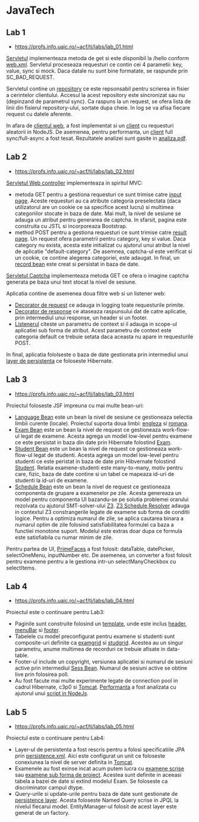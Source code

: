 # JavaTech

## Lab 1

* https://profs.info.uaic.ro/~acf/tj/labs/lab_01.html

[Servletul](https://github.com/llalexandru00/JavaTech/blob/main/lab1/src/main/java/ro/uaic/info/jt/MainServlet.java) implementeaza metoda de get si este disponibil la /hello conform [web.xml](https://github.com/llalexandru00/JavaTech/blob/main/lab1/src/main/webapp/WEB-INF/web.xml). Servletul proceseaza requesturi ce contin cei 4 parametii: key, value, sync si mock. Daca datale nu sunt bine formatate, se raspunde prin SC_BAD_REQUEST.

Servletul contine un [repository](https://github.com/llalexandru00/JavaTech/blob/main/lab1/src/main/java/ro/uaic/info/jt/Repository.java) ce este repsonsabil pentru scrierea in fisier a cerintelor clientului. Accesul la acest repository este sincronizat sau nu (depinzand de parametrul sync). Ca raspuns la un request, se ofera lista de linii din fisierul repository-ului, sortate dupa cheie. In log se va afisa fiecare request cu datele aferente.

In afara de [clientul web](https://github.com/llalexandru00/JavaTech/blob/main/lab1/src/main/webapp/index.jsp), a fost implementat si un [client](https://github.com/llalexandru00/JavaTech/blob/main/lab1/async.js) cu requesturi aleatorii in NodeJS. De asemenea, pentru performanta, un [client](https://github.com/llalexandru00/JavaTech/blob/main/lab1/async2.js) full sync/full-async a fost tesat. Rezultatele analizei sunt gasite in [analiza.pdf](https://github.com/llalexandru00/JavaTech/blob/main/lab1/analiza.pdf).


## Lab 2

* https://profs.info.uaic.ro/~acf/tj/labs/lab_02.html

[Servletul Web controller](https://github.com/llalexandru00/JavaTech/blob/main/lab2/src/main/java/ro/uaic/info/mt2/WebController.java) implementeaza in spiritul MVC:
* metoda GET pentru a gestiona requesturi ce sunt trimise catre [input page](https://github.com/llalexandru00/JavaTech/blob/main/lab2/src/main/webapp/input.jsp). Aceste requesturi au ca atribute categoria preselectata (daca utilizatorul are un cookie ce sa specifice acest lucru) si multimea categoriilor stocate in baza de date. Mai mult, la nivel de sesiune se adauga un atribut pentru generarea de captcha. In sfarsit, pagina este construita cu JSTL si incorporeaza Bootstrap. 
* method POST pentru a gestiona requesturi ce sunt trimise catre [result page](https://github.com/llalexandru00/JavaTech/blob/main/lab2/src/main/webapp/result.jsp). Un request ofera parametrii pentru category, key si value. Daca category nu exista, acesta este initializat cu ajutorul unui atribut la nivel de aplicatie "default-category". De asemnea, captcha-ul este verificat si un cookie, ce contine alegerea categoriei, este adaugat. In final, un [record bean](https://github.com/llalexandru00/JavaTech/blob/main/lab2/src/main/java/ro/uaic/info/mt2/beans/Record.java) este creat si persistat in baza de date.

[Servletul Captcha](https://github.com/llalexandru00/JavaTech/blob/main/lab2/src/main/java/ro/uaic/info/mt2/CaptchaHelper.java) implementeaza metoda GET ce ofera o imagine captcha generata pe baza unui text stocat la nivel de sesiune.

Aplicatia contine de asemenea doua filtre web si un listener web:
* [Decorator de request](https://github.com/llalexandru00/JavaTech/blob/main/lab2/src/main/java/ro/uaic/info/mt2/decorators/RequestDecorator.java) ce adauga in logging toate requesturile primite.
* [Decorator de response](https://github.com/llalexandru00/JavaTech/blob/main/lab2/src/main/java/ro/uaic/info/mt2/decorators/ResponseDecorator.java) ce ataseaza raspunsului dat de catre aplicatie, prin intermediul unui response, un header si un footer.
* [Listenerul](https://github.com/llalexandru00/JavaTech/blob/main/lab2/src/main/java/ro/uaic/info/mt2/listeners/CoreWebListener.java) citeste un parametru de context si il adauga in scope-ul aplicatiei sub forma de atribut. Acest parametru de context este categoria default ce trebuie setata daca aceasta nu apare in requesturile POST.

In final, aplicatia fololseste o baza de date gestionata prin intermediul unui [layer de persistenta](https://github.com/llalexandru00/JavaTech/blob/main/lab2/src/main/java/ro/uaic/info/mt2/Persistence.java) ce foloseste Hibernate.


## Lab 3

* https://profs.info.uaic.ro/~acf/tj/labs/lab_03.html

Proiectul foloseste JSF impreuna cu mai multe bean-uri:
* [Language Bean](https://github.com/llalexandru00/JavaTech/blob/main/lab3/src/main/java/ro/uaic/info/mt3/beans/LanguageBean.java) este un bean la nivel de sesiune ce gestioneaza selectia limbii curente (locale). Proiectul suporta doua limbi: [engleza](https://github.com/llalexandru00/JavaTech/blob/main/lab3/src/main/resources/Messages.properties) si [romana](https://github.com/llalexandru00/JavaTech/blob/main/lab3/src/main/resources/Messages_ro_RO.properties).
* [Exam Bean](https://github.com/llalexandru00/JavaTech/blob/main/lab3/src/main/java/ro/uaic/info/mt3/beans/ExamBean.java) este un bean la nivel de request ce gestioneaza work-flow-ul legat de examene. Acesta agrega un model low-level pentru examene ce este persistat in baza din date prin Hibernate folostind [Exam](https://github.com/llalexandru00/JavaTech/blob/main/lab3/src/main/java/ro/uaic/info/mt3/model/Exam.java).
* [Student Bean](https://github.com/llalexandru00/JavaTech/blob/main/lab3/src/main/java/ro/uaic/info/mt3/beans/StudentBean.java) este un bean la nivel de request ce gestioneaza work-flow-ul legat de studenti. Acesta agrega un model low-level pentru studenti ce este peristat in baza de date prin Hibvernate folostind [Student](https://github.com/llalexandru00/JavaTech/blob/main/lab3/src/main/java/ro/uaic/info/mt3/model/Student.java). Relatia examene-studenti este many-to-many, motiv pentru care, fizic, baza de date contine si un tabel ce mapeaza id-uri de studenti la id-uri de examene.
* [Schedule Bean](https://github.com/llalexandru00/JavaTech/blob/main/lab3/src/main/java/ro/uaic/info/mt3/beans/ScheduleBean.java) este un bean la nivel de request ce gestioneaza componenta de grupare a examenelor pe zile. Acesta genereaza un model pentru componenta UI bazandu-se pe solutia problemei orarului rezolvata cu ajutorul SMT-solver-ului [Z3](https://github.com/Z3Prover/z3). [Z3 Schedule Resolver](https://github.com/llalexandru00/JavaTech/blob/main/lab3/src/main/java/ro/uaic/info/mt3/util/Z3ScheduleResolver.java) adauga in contextul Z3 constrangerile legate de examene sub forma de conditii logice. Pentru a optimiza numarul de zile, se aplica cautarea binara a numarul optim de zile folosind satisfiabilitatea formulei ca baza a functiei monotone suport. Modelul este extras doar dupa ce formula este satisfiabila cu numar minim de zile.

Pentru partea de UI, [PrimeFaces](https://www.primefaces.org/) a fost folosit: dataTable, datePicker, selectOneMenu, inputNumber etc. De asemenea, un converter a fost folosit pentru examene pentru a le gestiona intr-un selectManyCheckbox cu selectItems.


## Lab 4

* https://profs.info.uaic.ro/~acf/tj/labs/lab_04.html

Proiectul este o continuare pentru Lab3:
* Paginile sunt construite folosind un [template](https://github.com/llalexandru00/JavaTech/blob/main/lab4/src/main/webapp/WEB-INF/templates/page.xhtml), unde este inclus [header](https://github.com/llalexandru00/JavaTech/blob/main/lab4/src/main/webapp/WEB-INF/decorators/header.xhtml), [menuBar](https://github.com/llalexandru00/JavaTech/blob/main/lab4/src/main/webapp/WEB-INF/decorators/menuBar.xhtml) si [footer](https://github.com/llalexandru00/JavaTech/blob/main/lab4/src/main/webapp/WEB-INF/decorators/footer.xhtml).
* Tabelele cu model preconfigurat pentru examene si studenti sunt composite-uri definite ca [examgrid](https://github.com/llalexandru00/JavaTech/blob/main/lab4/src/main/webapp/resources/components/examgrid.xhtml) si [studgrid](https://github.com/llalexandru00/JavaTech/blob/main/lab4/src/main/webapp/resources/components/studgrid.xhtml). Acestea au un singur parametru, anume multimea de recorduri ce trebuie afisate in data-table.
* Footer-ul include un copyright, versiunea aplicatiei si numarul de sesiuni active prin intermediul [Sess Bean](https://github.com/llalexandru00/JavaTech/blob/main/lab4/src/main/java/ro/uaic/info/mt4/beans/SessBean.java). Numarul de sesiuni active se obtine live prin folosirea poll.
* Au fost facute mai multe experimente legate de connection pool in cadrul Hibernate, c3p0 si [Tomcat](https://github.com/llalexandru00/JavaTech/blob/main/lab4/src/main/webapp/META-INF/context.xml). [Performanta](https://github.com/llalexandru00/JavaTech/blob/main/lab4/analiza.pdf) a fost analizata cu ajutorul unui [script in NodeJs](https://github.com/llalexandru00/JavaTech/blob/main/lab4/profile.js).

## Lab 5

* https://profs.info.uaic.ro/~acf/tj/labs/lab_05.html

Proiectul este o continuare pentru Lab4:
* Layer-ul de persistenta a fost rescris pentru a folosi specificatiile JPA prin [persistence.xml](https://github.com/llalexandru00/JavaTech/blob/main/lab5/src/main/java/META-INF/persistence.xml). Aici este configurat un unit ce foloseste conexiunea la nivel de server definita in [Tomcat](https://github.com/llalexandru00/JavaTech/blob/main/lab5/src/main/webapp/META-INF/context.xml).
* Examenele au fost exinse incat acum putem lucra cu [examene scrise](https://github.com/llalexandru00/JavaTech/blob/main/lab5/src/main/java/ro/uaic/info/mt5/model/WrittenExam.java) sau [examene sub forma de proiect](https://github.com/llalexandru00/JavaTech/blob/main/lab5/src/main/java/ro/uaic/info/mt5/model/ProjectExam.java). Acestea sunt definite in aceeasi tabela a bazei de date si extind modelul Exam. Se foloseste ca discriminator campul dtype.
* Query-urile si update-urile pentru baza de date sunt gestionate de [persistence layer](https://github.com/llalexandru00/JavaTech/blob/main/lab5/src/main/java/ro/uaic/info/mt5/PersistenceLayer.java). Acesta foloseste Named Query scrise in JPQL la nivelul fiecarui model. EntityManager-ul folosit de acest layer este generat de un factory.

